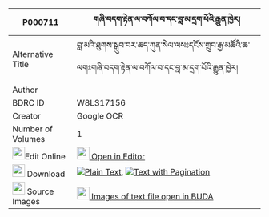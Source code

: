 |P000711|གཞི་བདག་རྟེན་ལ་བཀོལ་བ་དང་བླ་མ་དྲག་པོའི་རྒྱུན་ཁྱེར། 
| --- | --- 
|Alternative Title |བླ་མའི་ཐུགས་སྒྲུབ་བར་ཆད་ཀུན་སེལ་ལསཿདངོས་གྲུབ་རྒྱ་མཚོའི་ཆ་ལགཿགཞི་བདག་རྟེན་ལ་བཀོལ་བ་དང་བླ་མ་དྲག་པོའི་རྒྱུན་ཁྱེར།
|Author | 
|BDRC ID | W8LS17156
|Creator | Google OCR
|Number of Volumes| 1
|<img width="25" src="https://img.icons8.com/color/25/000000/edit-property.png">Edit Online| [<img width="25" src="https://avatars.githubusercontent.com/u/45091458?s=200&v=4"> Open in Editor](http://editor.openpecha.org/P000711)
|<img width="25" src="https://img.icons8.com/fluent/48/000000/download-2.png"/>  Download | [![](https://img.icons8.com/color/20/000000/txt.png)Plain Text](https://github.com/Openpecha/P000711/releases/download/v1/shyidak_ten_la_kolwa_dang_lama_plain_P000711.zip), [![](https://img.icons8.com/color/20/000000/txt.png)Text with Pagination](https://github.com/Openpecha/P000711/releases/download/v1/shyidak_ten_la_kolwa_dang_lama_pages_P000711.zip)
|<img width="25" src="https://img.icons8.com/plasticine/100/000000/pictures-folder.png"/>  Source Images | [<img width="25" src="https://library.bdrc.io/icons/BUDA-small.svg"> Images of text file open in BUDA](https://library.bdrc.io/show/bdr:W8LS17156)